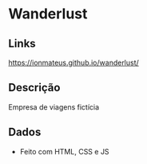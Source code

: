 # Wanderlust

## Links
https://ionmateus.github.io/wanderlust/

## Descrição
<p>Empresa de viagens fictícia</p>

## Dados
* Feito com HTML, CSS e JS
